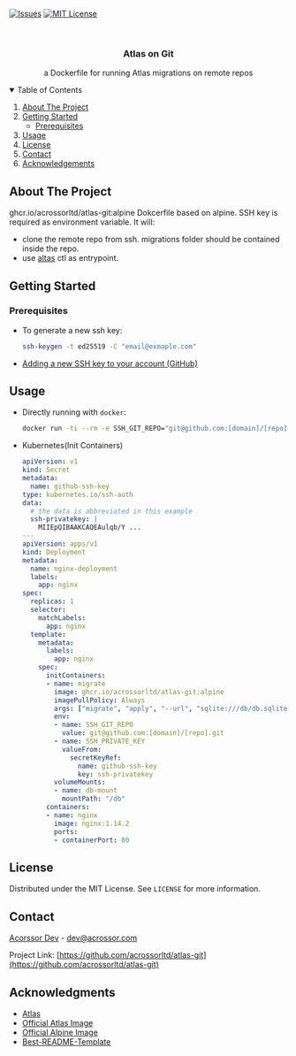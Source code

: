 
[![Issues][issues-shield]][issues-url]
[![MIT License][license-shield]][license-url]



<!-- PROJECT LOGO -->
<br />
<p align="center">

  <h3 align="center">Atlas on Git</h3>

  <p align="center">
    a Dockerfile for running Atlas migrations on remote repos
    <br />

  </p>
</p>



<!-- TABLE OF CONTENTS -->
<details open="open">
  <summary>Table of Contents</summary>
  <ol>
    <li>
      <a href="#about-the-project">About The Project</a>
    </li>
    <li>
      <a href="#getting-started">Getting Started</a>
      <ul>
        <li><a href="#prerequisites">Prerequisites</a></li>
      </ul>
    </li>
    <li><a href="#usage">Usage</a></li>
    <li><a href="#license">License</a></li>
    <li><a href="#contact">Contact</a></li>
    <li><a href="#acknowledgements">Acknowledgements</a></li>
  </ol>
</details>



<!-- ABOUT THE PROJECT -->
## About The Project
ghcr.io/acrossorltd/atlas-git:alpine
Dokcerfile based on alpine. SSH key is required as environment variable.
It will:

* clone the remote repo from ssh. migrations folder should be contained inside the repo. 
* use [altas](https://atlasgo.io/) ctl as entrypoint.


<!-- GETTING STARTED -->
## Getting Started

### Prerequisites
* To generate a new ssh key:
  ```sh
  ssh-keygen -t ed25519 -C "email@exmaple.com"
  ```
* [Adding a new SSH key to your account (GitHub)](https://docs.github.com/en/authentication/connecting-to-github-with-ssh/adding-a-new-ssh-key-to-your-github-account)


<!-- USAGE EXAMPLES -->
## Usage

* Directly running with `docker`:
  ```sh
  docker run -ti --rm -e SSH_GIT_REPO="git@github.com:[domain]/[repo].git" -e SSH_PRIVATE_KEY="$(cat ./[rsa-key])" gitrepo migrate apply
  ```

* Kubernetes(Init Containers)
  ```yaml
  apiVersion: v1
  kind: Secret
  metadata:
    name: github-ssh-key
  type: kubernetes.io/ssh-auth
  data:
    # the data is abbreviated in this example
    ssh-privatekey: |
      MIIEpQIBAAKCAQEAulqb/Y ...
  ---
  apiVersion: apps/v1
  kind: Deployment
  metadata:
    name: nginx-deployment
    labels:
      app: nginx
  spec:
    replicas: 1
    selector:
      matchLabels:
        app: nginx
    template:
      metadata:
        labels:
          app: nginx
      spec:
        initContainers:
        - name: migrate
          image: ghcr.io/acrossorltd/atlas-git:alpine
          imagePullPolicy: Always
          args: ["migrate", "apply", "--url", "sqlite:///db/db.sqlite3"]
          env:
          - name: SSH_GIT_REPO
            value: git@github.com:[domain]/[repo].git
          - name: SSH_PRIVATE_KEY
            valueFrom:
              secretKeyRef:
                name: github-ssh-key
                key: ssh-privatekey
          volumeMounts:
          - name: db-mount
            mountPath: "/db"
        containers:
        - name: nginx
          image: nginx:1.14.2
          ports:
          - containerPort: 80
  ```


<!-- LICENSE -->
## License

Distributed under the MIT License. See `LICENSE` for more information.



<!-- CONTACT -->
## Contact

[Acorssor Dev](https://acrossor.com/your_username) - dev@acrossor.com

Project Link: [https://github.com/acrossorltd/atlas-git](https://github.com/acrossorltd/atlas-git)



<!-- ACKNOWLEDGEMENTS -->
## Acknowledgments
* [Atlas](https://atlasgo.io/)
* [Official Atlas Image](https://hub.docker.com/r/arigaio/atlas)
* [Official Alpine Image](https://hub.docker.com/_/alpine)
* [Best-README-Template](https://github.com/othneildrew/Best-README-Template)





<!-- MARKDOWN LINKS & IMAGES -->
<!-- https://www.markdownguide.org/basic-syntax/#reference-style-links -->
[issues-shield]: https://img.shields.io/github/issues/othneildrew/Best-README-Template.svg?style=for-the-badge
[issues-url]: https://github.com/acrossorltd/atlas-git/issues
[license-shield]: https://img.shields.io/github/license/othneildrew/Best-README-Template.svg?style=for-the-badge
[license-url]: https://github.com/acrossorltd/atlas-git/blob/master/LICENSE.txt
